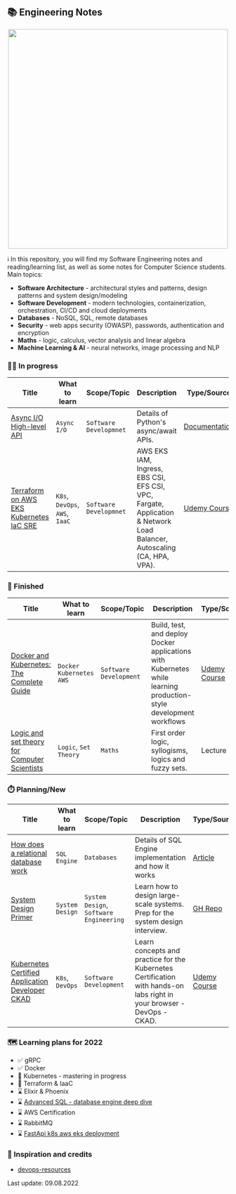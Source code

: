 ## 📚 Engineering Notes

<p align="center">
    <img width="500px" src="https://wallpaperbat.com/img/64596-engineering-desktop-wallpaper.jpg">
</p>

ℹ️  In this repository, you will find my Software Engineering notes and reading/learning list, as well as some notes for Computer Science students. Main topics:
* **Software Architecture** - architectural styles and patterns, design patterns and system design/modeling   
* **Software Development** - modern technologies, containerization, orchestration, CI/CD and cloud deployments
* **Databases** - NoSQL, SQL, remote databases
* **Security** - web apps security (OWASP), passwords, authentication and encryption
* **Maths** - logic, calculus, vector analysis and linear algebra
* **Machine Learning & AI** - neural networks, image processing and NLP


### 🧑‍💼 In progress
| Title                                                                                      | What to learn                  | Scope/Topic                    | Description                                                                                                            | Type/Source                                                                                                |
|--------------------------------------------------------------------------------------------|--------------------------------|--------------------------------|------------------------------------------------------------------------------------------------------------------------|------------------------------------------------------------------------------------------------------------|
| [Async I/O High-level API](/resources/python_async_io.md)                                  | `Async I/O`                    | `Software Developmnet`         | Details of Python's async/await APIs.                                                                                  | [Documentation](https://docs.python.org/3/library/asyncio-api-index.html)                                  |
| [Terraform on AWS EKS Kubernetes IaC SRE](/resources/terraform_on_aws_eks_k8s_iac_sre.md)  | `K8s`, `DevOps`, `AWS`, `IaaC` | `Software Developmnet`         | AWS EKS IAM, Ingress, EBS CSI, EFS CSI, VPC, Fargate, Application & Network Load Balancer, Autoscaling (CA, HPA, VPA). | [Udemy Course](https://www.udemy.com/course/terraform-on-aws-eks-kubernetes-iac-sre-50-real-world-demos/)  |

### 🏁 Finished
| Title                                                                                                                                       | What to learn                | Scope/Topic            | Description                                                                                                       | Type/Source                                                                            | Scores |
|---------------------------------------------------------------------------------------------------------------------------------------------|------------------------------|------------------------|-------------------------------------------------------------------------------------------------------------------|----------------------------------------------------------------------------------------|--------|
| [Docker and Kubernetes: The Complete Guide](/resources/docker_and_kubernetes_the_complete_guide.md)                                         | `Docker` `Kubernetes` `AWS`  | `Software Development` | Build, test, and deploy Docker applications with Kubernetes while learning production-style development workflows | [Udemy Course](https://www.udemy.com/course/docker-and-kubernetes-the-complete-guide/) | 🏆🏆🏆 |
| [Logic and set theory for Computer Scientists](/resources/logic_and_set_theory_for_computer_scientists/1_introduction_first_order_logic.md) | `Logic`, `Set Theory`        | `Maths`                | First order logic, syllogisms, logics and fuzzy sets.                                                             | Lecture                                                                                | 🏆     |


### ⏱️ Planning/New
| Title                                                                                                                       | What to learn   | Scope/Topic                             | Description                                                                                                            | Type/Source                                                                              |
|-----------------------------------------------------------------------------------------------------------------------------|-----------------|-----------------------------------------|------------------------------------------------------------------------------------------------------------------------|------------------------------------------------------------------------------------------|
| [How does a relational database work](http://coding-geek.com/how-databases-work/)                                           | `SQL Engine`    | `Databases`                             | Details of SQL Engine implementation and how it works                                                                  | [Article](http://coding-geek.com/how-databases-work/)                                    |
| [System Design Primer](https://github.com/donnemartin/system-design-primer)                                                 | `System Design` | `System Design`, `Software Engineering` | Learn how to design large-scale systems. Prep for the system design interview.                                         | [GH Repo](https://github.com/donnemartin/system-design-primer)                           |
| [Kubernetes Certified Application Developer CKAD](https://www.udemy.com/course/certified-kubernetes-application-developer/) | `K8s`, `DevOps` | `Software Development`                  | Learn concepts and practice for the Kubernetes Certification with hands-on labs right in your browser - DevOps - CKAD. | [Udemy Course](https://www.udemy.com/course/certified-kubernetes-application-developer/) |



### 🗺️ Learning plans for 2022
- ✅ gRPC
- ✅ Docker
- 👀 Kubernetes - mastering in progress
- 👀 Terraform & IaaC
- ⌛ Elixir & Phoenix
- ⌛ [Advanced SQL - database engine deep dive](http://coding-geek.com/how-databases-work/)
- ⌛ AWS Certification
- ⌛ RabbitMQ
- ⌛ [FastApi k8s aws eks deployment](https://www.youtube.com/watch?v=fAb6OW9Uur4&ab_channel=MukulMantosh)

### 🏅 Inspiration and credits
* [devops-resources](https://github.com/bregman-arie/devops-resources)


Last update: 09.08.2022
